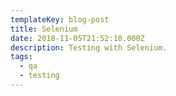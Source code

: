 ```yaml
---
templateKey: blog-post
title: Selenium
date: 2018-11-05T21:52:10.000Z
description: Testing with Selenium.
tags:
  - qa
  - testing
---
```

